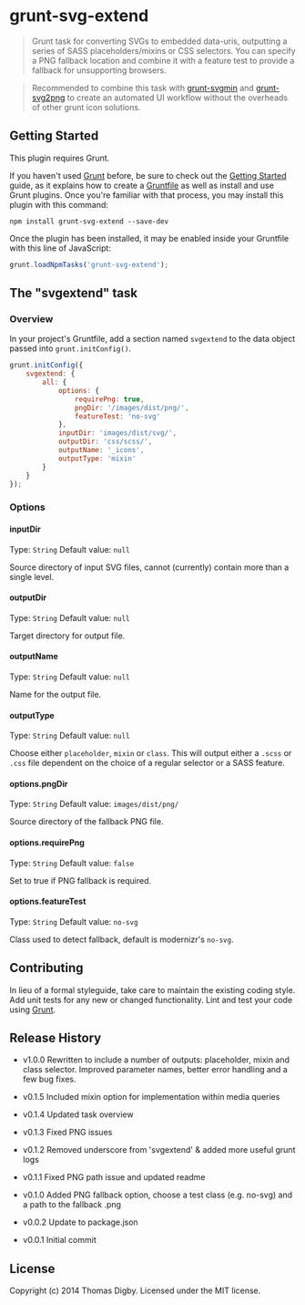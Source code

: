 # grunt-svg-extend

> Grunt task for converting SVGs to embedded data-uris, outputting a series of SASS placeholders/mixins or CSS selectors. You can specify a PNG fallback location and combine it with a feature test to provide a fallback for unsupporting browsers.

> Recommended to combine this task with [grunt-svgmin](https://www.npmjs.org/package/grunt-svgmin) and [grunt-svg2png](https://www.npmjs.org/package/grunt-svg2png) to create an automated UI workflow without the overheads of other grunt icon solutions.

## Getting Started
This plugin requires Grunt.

If you haven't used [Grunt](http://gruntjs.com/) before, be sure to check out the [Getting Started](http://gruntjs.com/getting-started) guide, as it explains how to create a [Gruntfile](http://gruntjs.com/sample-gruntfile) as well as install and use Grunt plugins. Once you're familiar with that process, you may install this plugin with this command:

```shell
npm install grunt-svg-extend --save-dev
```

Once the plugin has been installed, it may be enabled inside your Gruntfile with this line of JavaScript:

```js
grunt.loadNpmTasks('grunt-svg-extend');
```

## The "svgextend" task

### Overview
In your project's Gruntfile, add a section named `svgextend` to the data object passed into `grunt.initConfig()`.

```js
grunt.initConfig({
	svgextend: {
		all: {
			options: {
				requirePng: true,
				pngDir: '/images/dist/png/',
				featureTest: 'no-svg'
			},
			inputDir: 'images/dist/svg/',
			outputDir: 'css/scss/',
			outputName: '_icons',
			outputType: 'mixin'
		}
	}
});
```

### Options

#### inputDir
Type: `String`
Default value: `null`

Source directory of input SVG files, cannot (currently) contain more than a single level.

#### outputDir
Type: `String`
Default value: `null`

Target directory for output file.

#### outputName
Type: `String`
Default value: `null`

Name for the output file.

#### outputType
Type: `String`
Default value: `null`

Choose either `placeholder`, `mixin` or `class`. This will output either a `.scss` or `.css` file dependent on the choice of a regular selector or a SASS feature.


#### options.pngDir
Type: `String`
Default value: `images/dist/png/`

Source directory of the fallback PNG file.

#### options.requirePng
Type: `String`
Default value: `false`

Set to true if PNG fallback is required.

#### options.featureTest
Type: `String`
Default value: `no-svg`

Class used to detect fallback, default is modernizr's `no-svg`.


## Contributing
In lieu of a formal styleguide, take care to maintain the existing coding style. Add unit tests for any new or changed functionality. Lint and test your code using [Grunt](http://gruntjs.com/).

## Release History
*	v1.0.0  Rewritten to include a number of outputs: placeholder, mixin and class selector. Improved parameter names, better error handling and a few bug fixes.

*	v0.1.5	Included mixin option for implementation within media queries
*	v0.1.4	Updated task overview
*	v0.1.3	Fixed PNG issues
*	v0.1.2	Removed underscore from 'svgextend' & added more useful grunt logs
*	v0.1.1	Fixed PNG path issue and updated readme
*	v0.1.0	Added PNG fallback option, choose a test class (e.g. no-svg) and a path to the fallback .png
*	v0.0.2	Update to package.json
*	v0.0.1	Initial commit

## License
Copyright (c) 2014 Thomas Digby. Licensed under the MIT license.
